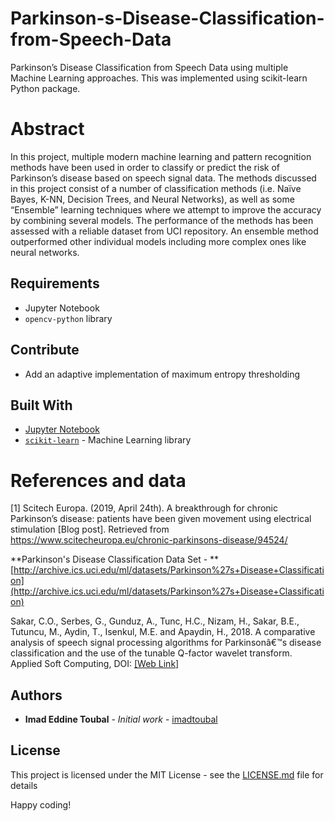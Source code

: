 # Parkinson-s-Disease-Classification-from-Speech-Data
Parkinson’s Disease Classification from Speech Data using multiple 
Machine Learning approaches. This was implemented using scikit-learn Python package.

# Abstract
In this project, multiple modern machine learning and pattern 
recognition methods have been used in order to classify or predict the 
risk of Parkinson’s disease based on speech signal data. The methods 
discussed in this project consist of a number of classification methods 
(i.e. Naïve Bayes, K-NN, Decision Trees, and Neural Networks), as well 
as some “Ensemble” learning techniques where we attempt to improve the 
accuracy by combining several models. The performance of the methods has 
been assessed with a reliable dataset from UCI repository. An ensemble 
method outperformed other individual models including more complex ones 
like neural networks.

## Requirements

- Jupyter Notebook
- `opencv-python` library

## Contribute

- Add an adaptive implementation of maximum entropy thresholding

## Built With

* [Jupyter Notebook](https://jupyter.org/)
* [`scikit-learn`](https://scikit-learn.org/stable/) - Machine Learning library


# References and data
\[1\]	Scitech Europa. (2019, April 24th). A breakthrough for chronic 
Parkinson’s disease: patients have been given movement using electrical 
stimulation [Blog post]. Retrieved from
https://www.scitecheuropa.eu/chronic-parkinsons-disease/94524/

**Parkinson's Disease Classification Data Set - **[http://archive.ics.uci.edu/ml/datasets/Parkinson%27s+Disease+Classification](http://archive.ics.uci.edu/ml/datasets/Parkinson%27s+Disease+Classification)

Sakar, C.O., Serbes, G., Gunduz,
A., Tunc, H.C., Nizam, H., Sakar, B.E., Tutuncu, M., Aydin, T., Isenkul, M.E.
and Apaydin, H., 2018. A comparative analysis of speech signal processing
algorithms for Parkinsonâ€™s disease classification and the use of the tunable
Q-factor wavelet transform. Applied Soft Computing, DOI: [[Web Link]](https://doi.org/10.1016/j.asoc.2018.10.022)

## Authors

* **Imad Eddine Toubal** - *Initial work* - [imadtoubal](https://github.com/imadtoubal)


## License

This project is licensed under the MIT License - see the [LICENSE.md](LICENSE.md) file for details


 Happy coding!

